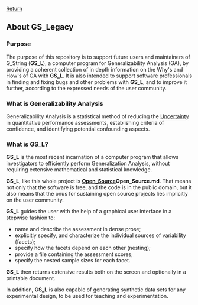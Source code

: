 [Return](users.md)
## About GS_Legacy

### Purpose
The purpose of this repository is to support future users and maintainers of G_String (**GS_L**), a computer program for Generalizability Analysis (GA), by providing a coherent collection of in depth information on the Why's and How's of GA with **GS_L**. It is also intended to support software professionals in finding and fixing bugs and other problems with **GS_L**, and to improve it further, according to the expressed needs of the user community.

### What is Generalizability Analysis
Generalizability Analysis is a statistical method of reducing the  [Uncertainty](Uncertainty.md) in quantitative performance assessments, establishing criteria of confidence, and identifying potential confounding aspects. 

### What is GS_L?
**GS_L** is the most recent incarnation of a computer program that allows investigators to efficiently perform Generalization Analysis, without requiring extensive mathematical and statistical knowledge. 

**GS_L**, like this whole project is **[Open_Source]()Open_Source.md**. That means not only that the software is free, and the code is in the public domain, but it also means that the onus for sustaining open source projects lies implicitly on the user community.

**GS_L** guides the user with the help of a graphical user interface in a stepwise fashion to:
- name and describe the assessment in dense prose;
- explicitly specify, and characterize the individual sources of variability (facets);
- specify how the facets depend on each other (nesting);
- provide a file containing the assessment scores;
- specify the nested sample sizes for each facet.

**GS_L** then returns extensive results both on the screen and optionally in a printable document.

In addition, **GS_L** is also capable of generating synthetic data sets for any experimental design, to be used for teaching and experimentation.

